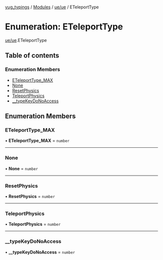 [yug_typings](../README.md) / [Modules](../modules.md) / [ue/ue](../modules/ue_ue.md) / ETeleportType

# Enumeration: ETeleportType

[ue/ue](../modules/ue_ue.md).ETeleportType

## Table of contents

### Enumeration Members

- [ETeleportType\_MAX](ue_ue.ETeleportType.md#eteleporttype_max)
- [None](ue_ue.ETeleportType.md#none)
- [ResetPhysics](ue_ue.ETeleportType.md#resetphysics)
- [TeleportPhysics](ue_ue.ETeleportType.md#teleportphysics)
- [\_\_typeKeyDoNoAccess](ue_ue.ETeleportType.md#__typekeydonoaccess)

## Enumeration Members

### ETeleportType\_MAX

• **ETeleportType\_MAX** = `number`

___

### None

• **None** = `number`

___

### ResetPhysics

• **ResetPhysics** = `number`

___

### TeleportPhysics

• **TeleportPhysics** = `number`

___

### \_\_typeKeyDoNoAccess

• **\_\_typeKeyDoNoAccess** = `number`
